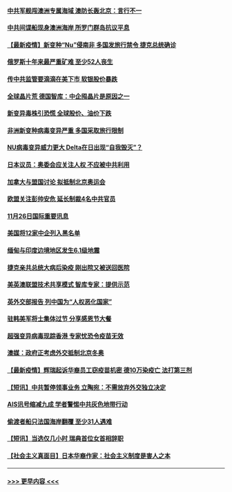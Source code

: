 #### [中共军舰闯澳洲专属海域 澳防长轰北京：言行不一](../pages/prog202/a103278446.md?t=11270201) 
#### [中共间谍船现身澳洲海岸 所罗门群岛抗议平息](../pages/prog202/a103278467.md?t=11270201) 
#### [【最新疫情】新变种“Nu”侵南非 多国发旅行禁令 捷克总统确诊](../pages/prog202/a103278458.md?t=11270201) 
#### [俄罗斯十年来最严重矿难 至少52人丧生](../pages/prog202/a103278454.md?t=11270201) 
#### [传中共监管要滴滴在美下市 软银股价暴跌](../pages/prog202/a103278422.md?t=11270201) 
#### [全球晶片荒 德国智库：中企囤晶片是原因之一](../pages/prog202/a103278408.md?t=11270201) 
#### [新变异毒株引恐慌 全球股价、油价下跌](../pages/prog202/a103278358.md?t=11270201) 
#### [非洲新变种病毒变异严重 多国采取旅行限制](../pages/prog202/a103278291.md?t=11270201) 
#### [NU病毒变异威力更大 Delta在日出现“自我毁灭”？](../pages/prog202/a103278252.md?t=11270201) 
#### [日本议员：奥委会应关注人权 不应被中共利用](../pages/prog202/a103278248.md?t=11270201) 
#### [加拿大与盟国讨论 拟抵制北京奥运会](../pages/prog202/a103278244.md?t=11270201) 
#### [欧盟关注彭帅安危 延长制裁4名中共官员](../pages/prog202/a103278254.md?t=11270201) 
#### [11月26日国际重要讯息](../pages/prog202/a103278250.md?t=11270201) 
#### [美国将12家中企列入黑名单](../pages/prog202/a103278190.md?t=11270201) 
#### [缅甸与印度边境地区发生6.1级地震](../pages/prog202/a103278028.md?t=11270201) 
#### [捷克亲共总统大病后染疫 刚出院又被送回医院](../pages/prog202/a103278042.md?t=11270201) 
#### [美英澳联盟技术共享模式 智库专家：提供示范](../pages/prog202/a103277896.md?t=11270201) 
#### [英外交部报告 列中国为“人权恶化国家”](../pages/prog202/a103277867.md?t=11270201) 
#### [驻韩美军将士集体过节 分享感恩节大餐](../pages/prog202/a103277852.md?t=11270201) 
#### [超强变异病毒现踪香港 专家忧恐令疫苗无效](../pages/prog202/a103277828.md?t=11270201) 
#### [澳媒：政府正考虑外交抵制北京冬奥](../pages/prog202/a103277688.md?t=11270201) 
#### [【最新疫情】辉瑞起诉华裔员工窃疫苗机密 德10万染疫亡 法打第三剂](../pages/prog202/a103277754.md?t=11270201) 
#### [【短讯】中共暂停领事业务 立陶宛：不需放弃外交独立决定](../pages/prog202/a103277733.md?t=11270201) 
#### [AIS讯号缩减九成 学者警惕中共灰色地带行动](../pages/prog202/a103277675.md?t=11270201) 
#### [偷渡者船只法国海岸翻覆 至少31人遇难](../pages/prog202/a103277673.md?t=11270201) 
#### [【短讯】当选仅几小时 瑞典首位女首相辞职](../pages/prog202/a103277654.md?t=11270201) 
#### [【社会主义真面目】日本华裔作家：社会主义制度是害人之本](../pages/prog202/a103277641.md?t=11270201) 

----
#### [ >>> 更早内容 <<< ](../indexes/prog202-earlier.md)
